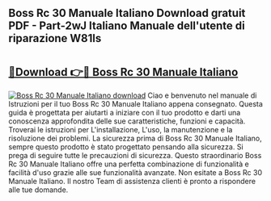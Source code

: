 ## Boss Rc 30 Manuale Italiano Download gratuit PDF - Part-2wJ Italiano Manuale dell'utente di riparazione W81ls

# <h2><a href="http://dfb4u7.blite.top/?on=Boss+Rc+30+Manuale+Italiano">🔗Download 👉🔴 Boss Rc 30 Manuale Italiano</a></h2>

[![Boss Rc 30 Manuale Italiano download](https://i.imgur.com/lujVjoI.png)](http://dfb4u7.blite.top/?on=Boss+Rc+30+Manuale+Italiano)
Ciao e benvenuto nel manuale di Istruzioni per il tuo Boss Rc 30 Manuale Italiano appena consegnato. Questa guida è progettata per aiutarti a iniziare con il tuo prodotto e darti una conoscenza approfondita delle sue caratteristiche, funzioni e capacità. Troverai le istruzioni per L'installazione, L'uso, la manutenzione e la risoluzione dei problemi. La sicurezza prima di Boss Rc 30 Manuale Italiano, sempre questo prodotto è stato progettato pensando alla sicurezza. Si prega di seguire tutte le precauzioni di sicurezza. Questo straordinario Boss Rc 30 Manuale Italiano offre una perfetta combinazione di funzionalità e facilità d'uso grazie alle sue funzionalità avanzate. Non esitate a Boss Rc 30 Manuale Italiano. Il nostro Team di assistenza clienti è pronto a rispondere alle tue domande.

